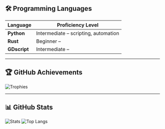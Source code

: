 <!-- Profil README -->

## 🛠 Programming Languages

| Language       | Proficiency Level         |
|----------------|---------------------------|
| **Python**     | Intermediate – scripting, automation |
| **Rust**       | Beginner –|
| **GDscript**   | Intermediate – |


---

## 🏆 GitHub Achievements
![Trophies](https://github-profile-trophy.vercel.app/?username=VojtaKing&theme=onedark&no-frame=false&no-bg=true&margin-w=4)

---

## 📊 GitHub Stats
![Stats](https://github-readme-stats.vercel.app/api?username=VojtaKing&show_icons=true&theme=tokyonight)
![Top Langs](https://github-readme-stats.vercel.app/api/top-langs/?username=VojtaKing&layout=compact&theme=tokyonight)
